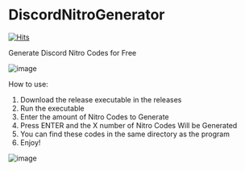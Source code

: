 # DiscordNitroGenerator
[![Hits](https://hits.seeyoufarm.com/api/count/incr/badge.svg?url=https%3A%2F%2Fgithub.com%2FRicePudding0xL%2FDiscordNitroGenerator&count_bg=%236EEE0E&title_bg=%23D10F0F&icon=mediafire.svg&icon_color=%23C9D0EC&title=hits&edge_flat=false)](https://hits.seeyoufarm.com)

Generate Discord Nitro Codes for Free

![image](https://user-images.githubusercontent.com/92940759/138317383-7e21ab21-bc96-49d4-a1bd-9573f6a0f4c9.png)

How to use:
1. Download the release executable in the releases
2. Run the executable
3. Enter the amount of Nitro Codes to Generate
4. Press ENTER and the X number of Nitro Codes Will be Generated
5. You can find these codes in the same directory as the program
6. Enjoy!

![image](https://user-images.githubusercontent.com/92940759/138319054-cefcbca2-f6a3-4ea3-851c-1c60e2c066f3.png)
